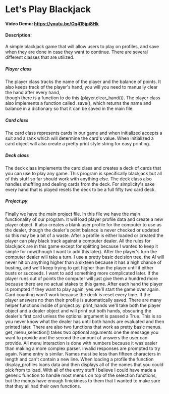 # Let's Play Blackjack
#### Video Demo:  https://youtu.be/Oq415jpi8Hk
#### Description:
A simple blackjack game that will allow users to play on profiles, and save when they are done in case they want to continue.
There are several different classes that are utilized.
##### Player class
The player class tracks the name of the player and the balance of points. It also keeps track of the player's hand, you will you need to manually clear the hand after every hand,  
though there is a function to do this (player.clear_hand()). The player class also implements a function called .save(), which returns the name and balance in a dictionary so that it can be saved in the main file. 
##### Card class   
The card class represents cards in our game and when initialized accepts a suit and  a rank which will determine the card's value. When initialized a card object will also create a pretty print style string for easy printing. 
##### Deck class
The deck class implements the card class and creates a deck of cards that you can use to play any game. This program is specifically blackjack but all of this stuff so far should work with anything else. The deck class also handles shuffling and dealing cards from the deck. For simplicity's sake every hand that is played resets the deck to be a full fifty two card deck.
##### Project.py
Finally we have the main project file. In this file we have the main functionality of our program. It will load player profile data and create a new player object. It also creates a blank user profile for the computer to use as the dealer, though the dealer's point balance is never checked or updated so this may be a bit of a waste. After a profile is either loaded or created the player can play black track against a computer dealer. All the rules for blackjack are in this game except for splitting because I wanted to keep it simple for now(though I want to add this later). After the player's turn the computer dealer will take a turn.  I use a pretty basic decision tree.  the AI will never hit on anything higher than a sixteen because it has a high chance of busting,  and we'll keep trying to get higher than the player until it either busts or succeeds. I want to add something more complicated later.
    If the player runs out of points the computer will just give them a hundred more because there are no actual stakes to this game. After each hand the player is prompted if they want to play again,  yes we'll start the game over again. Card counting won't work because the deck is reset every time. If the player answers no then their profile is automatically saved. 
     There are many helper functions inside of project.py.  print_hands  we'll take both the player object and a dealer object and will print out both hands,  obscuring the dealer's first card unless the optional argument is passed a True. This is so you never know what the dealer has until both hands are evaluated and then printed later. There are also two functions that work as  pretty basic menus. get_menu_selection()  takes two optional arguments one the message you want to provide and the second the amount of answers the user can provide. All menu interaction is done with numbers because it was easier than making a more complex parser. invalid responses are prompted to try again. Name entry is similar. Names must be less than fifteen characters in length and can't contain a new line. When loading a profile the function display_profiles loans data and then displays all of the names that you could pick from to load. With all of the entry stuff I believe I could have made a generic function to handle most menus on top of the selection functions,  but the menus have enough finickiness to them that I wanted to make sure that they all had their own functions.
